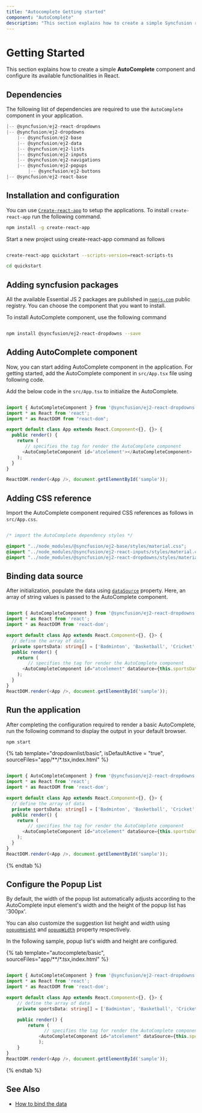 ```yaml
---
title: "Autocomplete Getting started"
component: "AutoComplete"
description: "This section explains how to create a simple Syncfusion react autocomplete component and configure it's functionalities in react."
---
```


# Getting Started

This section explains how to create a simple **AutoComplete** component and configure its available functionalities in React.

## Dependencies

The following list of dependencies are required to use the `AutoComplete` component in your application.

```javascript
|-- @syncfusion/ej2-react-dropdowns
|-- @syncfusion/ej2-dropdowns
    |-- @syncfusion/ej2-base
    |-- @syncfusion/ej2-data
    |-- @syncfusion/ej2-lists
    |-- @syncfusion/ej2-inputs
    |-- @syncfusion/ej2-navigations
    |-- @syncfusion/ej2-popups
        |-- @syncfusion/ej2-buttons
|-- @syncfusion/ej2-react-base
```

## Installation and configuration

You can use [`Create-react-app`](https://github.com/facebookincubator/create-react-app) to setup the
applications.
To install `create-react-app` run the following command.

```bash
npm install -g create-react-app
```

Start a new project using create-react-app command as follows

```bash

create-react-app quickstart --scripts-version=react-scripts-ts

cd quickstart

```

## Adding syncfusion packages

All the available Essential JS 2 packages are published in
[`npmjs.com`](https://www.npmjs.com/~syncfusionorg) public registry.
You can choose the component that you want to install.

To install AutoComplete component, use the following command

```bash

npm install @syncfusion/ej2-react-dropdowns --save

```

## Adding AutoComplete component

Now, you can start adding AutoComplete component in the application. For getting started, add the
AutoComplete component in `src/App.tsx` file using following code.

Add the below code in the `src/App.tsx` to initialize the AutoComplete.

```typescript

import { AutoCompleteComponent } from '@syncfusion/ej2-react-dropdowns';
import * as React from 'react';
import * as ReactDOM from "react-dom";

export default class App extends React.Component<{}, {}> {
  public render() {
    return (
       // specifies the tag for render the AutoComplete component
      <AutoCompleteComponent id='atcelement'></AutoCompleteComponent>
    );
  }
}

ReactDOM.render(<App />, document.getElementById('sample'));

```

## Adding CSS reference

Import the AutoComplete component required CSS references as follows in `src/App.css`.

```css

/* import the AutoComplete dependency styles */

@import "../node_modules/@syncfusion/ej2-base/styles/material.css";
@import "../node_modules/@syncfusion/ej2-react-inputs/styles/material.css";
@import "../node_modules/@syncfusion/ej2-react-dropdowns/styles/material.css";

```

## Binding data source

After initialization, populate the data using [`dataSource`](../api/auto-complete/#datasource) property. Here, an array of string values is passed to the AutoComplete component.

```typescript

import { AutoCompleteComponent } from '@syncfusion/ej2-react-dropdowns';
import * as React from 'react';
import * as ReactDOM from 'react-dom';

export default class App extends React.Component<{}, {}> {
  // define the array of data
  private sportsData: string[] = ['Badminton', 'Basketball', 'Cricket', 'Football', 'Golf', 'Gymnastics', 'Hockey', 'Rugby', 'Snooker', 'Tennis'];
  public render() {
    return (
        // specifies the tag for render the AutoComplete component
      <AutoCompleteComponent id="atcelement" dataSource={this.sportsData} />
    );
  }
}
ReactDOM.render(<App />, document.getElementById('sample'));

```

## Run the application

After completing the configuration required to render a basic  AutoComplete, run the following command
to display the output in your default browser.

```cmd
npm start
```

{% tab template="dropdownlist/basic", isDefaultActive = "true", sourceFiles="app/**/*.tsx,index.html" %}

```typescript

import { AutoCompleteComponent } from '@syncfusion/ej2-react-dropdowns';
import * as React from 'react';
import * as ReactDOM from 'react-dom';

export default class App extends React.Component<{}, {}> {
  // define the array of data
  private sportsData: string[] = ['Badminton', 'Basketball', 'Cricket', 'Football', 'Golf', 'Gymnastics', 'Hockey', 'Rugby', 'Snooker', 'Tennis'];
  public render() {
    return (
        // specifies the tag for render the AutoComplete component
      <AutoCompleteComponent id="atcelement" dataSource={this.sportsData}  placeholder="Find a game" />
    );
  }
}
ReactDOM.render(<App />, document.getElementById('sample'));

```

{% endtab %}

## Configure the Popup List

By default, the width of the popup list automatically adjusts according to the AutoComplete input
element's width and the height of the popup list has '300px'.

You can also customize the suggestion list height and width using
[`popupHeight`](../api/auto-complete/#popupheight) and
[`popupWidth`](../api/auto-complete/#popupwidth) property respectively.

In the following sample, popup list's width and height are configured.

{% tab template="autocomplete/basic", sourceFiles="app/**/*.tsx,index.html" %}

```typescript

import { AutoCompleteComponent } from '@syncfusion/ej2-react-dropdowns';
import * as React from 'react';
import * as ReactDOM from 'react-dom';

export default class App extends React.Component<{}, {}> {
    // define the array of data
    private sportsData: string[] = ['Badminton', 'Basketball', 'Cricket', 'Football', 'Golf', 'Gymnastics', 'Hockey', 'Rugby','Snooker', 'Tennis'];

    public render() {
        return (
              // specifies the tag for render the AutoComplete component
            <AutoCompleteComponent id="atcelement" dataSource={this.sportsData} popupHeight="250px" popupWidth="250px" placeholder="Find a game" />
            );
    }
}
ReactDOM.render(<App />, document.getElementById('sample'));

```

{% endtab %}

## See Also

* [How to bind the data](./data-binding/)